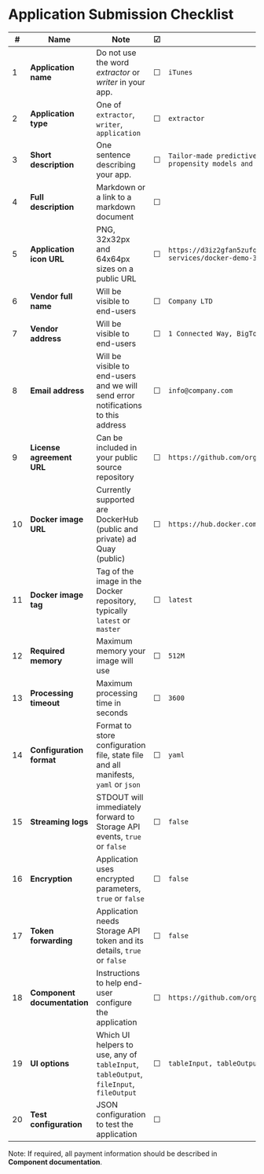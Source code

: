 # Application Submission Checklist

| # | Name | Note | &#9745; | Example | 
| --- | ----- | ---- | ---- | ---- |  
| 1 | **Application name** | Do not use the word *extractor* or *writer* in your app.  | &#9744; | `iTunes` | 
| 2 | **Application type** | One of `extractor`, `writer`, `application` | &#9744; | `extractor` |
| 3 | **Short description** | One sentence describing your app. | &#9744; | `Tailor-made predictive models (recommendation engines, propensity models and many more) in R` |
| 4 | **Full description** | Markdown or a link to a markdown document | &#9744; |  |
| 5 | **Application icon URL** | PNG, 32x32px and 64x64px sizes on a public URL | &#9744; | `https://d3iz2gfan5zufq.cloudfront.net/images/cloud-services/docker-demo-32-1.png` | 
| 6 | **Vendor full name** | Will be visible to end-users | &#9744; | `Company LTD` | 
| 7 | **Vendor address** |  Will be visible to end-users  | &#9744; | `1 Connected Way, BigTown, CS` | 
| 8 | **Email address** | Will be visible to end-users and we will send error notifications to this address | &#9744; | `info@company.com` | 
| 9 | **License agreement URL** | Can be included in your public source repository | &#9744; | `https://github.com/org/reponame/master/blob/LICENSE.md` |
| 10 | **Docker image URL** | Currently supported are DockerHub (public and private) ad Quay (public) | &#9744; | `https://hub.docker.com/r/keboola/docker-demo` |
| 11 | **Docker image tag** | Tag of the image in the Docker repository, typically `latest` or `master` | &#9744; | `latest` |
| 12 | **Required memory**  | Maximum memory your image will use | &#9744; | `512M` |
| 13 | **Processing timeout**  | Maximum processing time in seconds | &#9744; | `3600` |
| 14 | **Configuration format**  | Format to store configuration file, state file and all manifests, `yaml` or `json` | &#9744; | `yaml` |
| 15 | **Streaming logs**  | STDOUT will immediately forward to Storage API events, `true` or `false` | &#9744; | `false` |
| 16 | **Encryption** | Application uses encrypted parameters, `true` or `false` | &#9744; | `false` |
| 17 | **Token forwarding** | Application needs Storage API token and its details, `true` or `false` | &#9744; | `false` |
| 18 | **Component documentation** | Instructions to help end-user configure the application | &#9744; | `https://github.com/org/reponame/master/blob/CONFIGURATION.md` |
| 19 | **UI options** | Which UI helpers to use, any of `tableInput`, `tableOutput`, `fileInput`, `fileOutput`| &#9744; | `tableInput, tableOutput` |
| 20 | **Test configuration** | JSON configuration to test the application | &#9744; |  |

 Note: If required, all payment information should be described in **Component documentation**.
